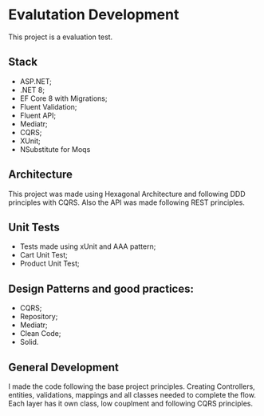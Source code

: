 # Evalutation Development

<p>This project is a evaluation test. </p>

## Stack
* ASP.NET;
* .NET 8;
* EF Core 8 with Migrations;
* Fluent Validation;
* Fluent API;
* Mediatr;
* CQRS;
* XUnit;
* NSubstitute for Moqs

## Architecture
<p> This project was made using Hexagonal Architecture and following DDD principles with CQRS. Also the API was made following REST principles. </p>

## Unit Tests
* Tests made using xUnit and AAA pattern;
* Cart Unit Test;
* Product Unit Test;

## Design Patterns and good practices:
* CQRS;
* Repository;
* Mediatr;
* Clean Code;
* Solid.

## General Development
<p>I made the code following the base project principles. Creating Controllers, entities, validations, mappings and all classes needed to complete the flow. 
  Each layer has it own class, low couplment and following CQRS principles.
</p>
